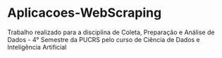# Aplicacoes-WebScraping
Trabalho realizado para a disciplina de Coleta, Preparação e Análise de Dados - 4° Semestre da PUCRS pelo curso de Ciência de Dados e Inteligência Artificial
